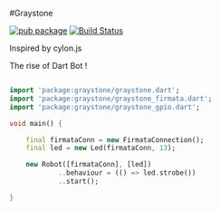 #Graystone

[![pub package](http://img.shields.io/pub/v/graystone.svg)](https://pub.dartlang.org/packages/graystone)
[![Build Status](https://drone.io/github.com/nfrancois/graystone/status.png)](https://drone.io/github.com/nfrancois/graystone/latest)

Inspired by cylon.js

The rise of Dart Bot !

```Dart

import 'package:graystone/graystone.dart';
import 'package:graystone/graystone_firmata.dart';
import 'package:graystone/graystone_gpio.dart';

void main() {

	final firmataConn = new FirmataConnection();
	final led = new Led(firmataConn, 13);

	new Robot([firmataConn], [led])
			..behaviour = (() => led.strobe())
			..start();

}


```
